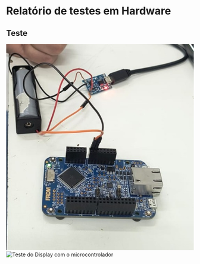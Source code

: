 # Relatório de testes em Hardware

## Teste

![Teste do Circuito de bateria](Teste-bateria.jpg)
![Teste do Display com o microcontrolador](Teste-display.png)
